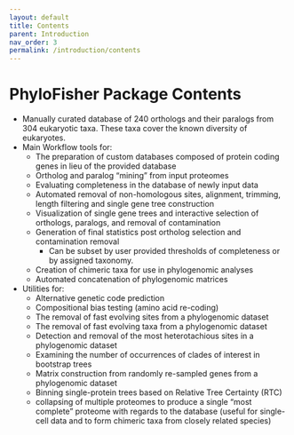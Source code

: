 ```yaml
---
layout: default
title: Contents
parent: Introduction
nav_order: 3
permalink: /introduction/contents
---
```


# PhyloFisher Package Contents
- Manually curated database of 240 orthologs and their paralogs from 304 eukaryotic taxa. These taxa cover the known diversity of eukaryotes.
- Main Workflow tools for:
  - The preparation of custom databases composed of protein coding genes in lieu of the provided database
  - Ortholog and paralog “mining” from input proteomes
  - Evaluating completeness in the database of newly input data
  - Automated removal of non-homologous sites, alignment, trimming, length filtering and single gene tree construction
  - Visualization of single gene trees and interactive selection of orthologs, paralogs, and removal of contamination
  - Generation of final statistics post ortholog selection and contamination removal
    - Can be subset by user provided thresholds of completeness or by assigned taxonomy.
  - Creation of chimeric taxa for use in phylogenomic analyses
  - Automated concatenation of phylogenomic matrices
- Utilities for:
  - Alternative genetic code prediction
  - Compositional bias testing (amino acid re-coding)
  - The removal of fast evolving sites from a phylogenomic dataset
  - The removal of fast evolving taxa from a phylogenomic dataset
  - Detection and removal of the most heterotachious sites in a phylogenomic dataset
  - Examining the number of occurrences of clades of interest in bootstrap trees
  - Matrix construction from randomly re-sampled genes from a phylogenomic dataset
  - Binning single-protein trees based on Relative Tree Certainty (RTC)
  - collapsing of multiple proteomes to produce a single “most complete” proteome with regards to the database (useful for single-cell data and to form chimeric taxa from closely related species)